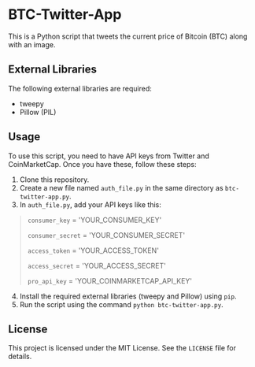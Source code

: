 # BTC-Twitter-App

This is a Python script that tweets the current price of Bitcoin (BTC) along with an image.

## External Libraries

The following external libraries are required:

- tweepy
- Pillow (PIL)

## Usage

To use this script, you need to have API keys from Twitter and CoinMarketCap. Once you have these, follow these steps:

1. Clone this repository.
2. Create a new file named `auth_file.py` in the same directory as `btc-twitter-app.py`.
3. In `auth_file.py`, add your API keys like this:

  > `consumer_key` = 'YOUR_CONSUMER_KEY'
  >
  >  `consumer_secret` = 'YOUR_CONSUMER_SECRET'
  > 
  > `access_token` = 'YOUR_ACCESS_TOKEN'
  > 
  > `access_secret` = 'YOUR_ACCESS_SECRET'
  > 
  > `pro_api_key` = 'YOUR_COINMARKETCAP_API_KEY'

</details>

4. Install the required external libraries (tweepy and Pillow) using `pip`.
5. Run the script using the command `python btc-twitter-app.py`.

## License

This project is licensed under the MIT License. See the `LICENSE` file for details.
